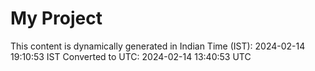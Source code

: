 # My Project

This content is dynamically generated in Indian Time (IST): 2024-02-14 19:10:53 IST
Converted to UTC: 2024-02-14 13:40:53 UTC
